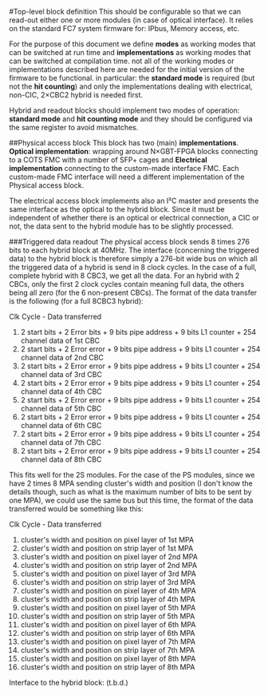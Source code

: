 #Top-level block definition
This should be configurable so that we can read-out either one or more modules (in case of optical interface).
It relies on the standard FC7 system firmware for: IPbus, Memory access, etc.

For the purpose of this document we define **modes** as working modes that can be switched at run time and **implementations** as working modes that can be switched at compilation time. not all of the working modes or implementations described here are needed for the initial version of the firmware to be functional. in particular: the **standard mode** is required (but not the **hit counting**) and only the implementations dealing with electrical, non-CIC, 2×CBC2 hybrid is needed first.

Hybrid and readout blocks should implement two modes of operation: **standard mode** and **hit counting mode** and they should be configured via the same register to avoid mismatches.

##Physical access block
This block has two (main) **implementations**. **Optical implementation**: wrapping around N×GBT-FPGA blocks connecting to a COTS FMC with a number of SFP+ cages and **Electrical implementation** connecting to the custom-made interface FMC. Each custom-made FMC interface will need a different implementation of the Physical access block.

The electrical access block implements also an I²C master and presents the same interface as the optical to the hybrid block. Since it must be independent of whether there is an optical or electrical connection, a CIC or not, the data sent to the hybrid module has to be slightly processed.

###Triggered data readout
The physical access block sends 8 times 276 bits to each hybrid block at 40MHz. The interface (concerning the triggered data) to the hybrid block is therefore simply a 276-bit wide bus on which all the triggered data of a hybrid is send in 8 clock cycles. In the case of a full, complete hybrid with 8 CBC3, we get all the data. For an hybrid with 2 CBCs, only the first 2 clock cycles contain meaning full data, the others being all zero (for the 6 non-present CBCs). The format of the data transfer is the following (for a full 8CBC3 hybrid):

Clk Cycle - Data transferred
1. 2 start bits + 2 Error bits + 9 bits pipe address + 9 bits L1 counter + 254 channel data of 1st CBC 
2. 2 start bits + 2 Error error + 9 bits pipe address + 9 bits L1 counter + 254 channel data of 2nd CBC 
3. 2 start bits + 2 Error error + 9 bits pipe address + 9 bits L1 counter + 254 channel data of 3rd CBC 
4. 2 start bits + 2 Error error + 9 bits pipe address + 9 bits L1 counter + 254 channel data of 4th CBC 
5. 2 start bits + 2 Error error + 9 bits pipe address + 9 bits L1 counter + 254 channel data of 5th CBC 
6. 2 start bits + 2 Error error + 9 bits pipe address + 9 bits L1 counter + 254 channel data of 6th CBC 
7. 2 start bits + 2 Error error + 9 bits pipe address + 9 bits L1 counter + 254 channel data of 7th CBC 
8. 2 start bits + 2 Error error + 9 bits pipe address + 9 bits L1 counter + 254 channel data of 8th CBC 

This fits well for the 2S modules. For the case of the PS modules, since we have 2 times 8 MPA sending cluster's width and position (I don't know the details though, such as what is the maximum number of bits to be sent by one MPA), we could use the same bus but this time, the format of the data transferred would be something like this:

Clk Cycle - Data transferred
1. cluster's width and position on pixel layer of 1st MPA
2. cluster's width and position on strip layer of 1st MPA 
3. cluster's width and position on pixel layer of 2nd MPA 
4. cluster's width and position on strip layer of 2nd MPA 
5. cluster's width and position on pixel layer of 3rd MPA 
6. cluster's width and position on strip layer of 3rd MPA 
7. cluster's width and position on pixel layer of 4th MPA 
8. cluster's width and position on strip layer of 4th MPA 
9. cluster's width and position on pixel layer of 5th MPA 
10. cluster's width and position on strip layer of 5th MPA 
11. cluster's width and position on pixel layer of 6th MPA 
12. cluster's width and position on strip layer of 6th MPA
13. cluster's width and position on pixel layer of 7th MPA 
14. cluster's width and position on strip layer of 7th MPA 
15. cluster's width and position on pixel layer of 8th MPA 
16. cluster's width and position on strip layer of 8th MPA 

Interface to the hybrid block: (t.b.d.)
